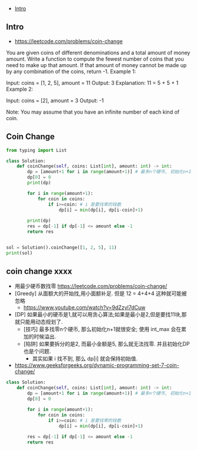- [Intro](#intro)

## Intro

- https://leetcode.com/problems/coin-change

You are given coins of different denominations and a total amount of money amount. Write a function to compute the fewest number of coins that you need to make up that amount. If that amount of money cannot be made up by any combination of the coins, return -1.
Example 1:

Input: coins = [1, 2, 5], amount = 11
Output: 3 
Explanation: 11 = 5 + 5 + 1
Example 2:

Input: coins = [2], amount = 3
Output: -1

Note:
You may assume that you have an infinite number of each kind of coin.



## Coin Change


```py
from typing import List

class Solution:
    def coinChange(self, coins: List[int], amount: int) -> int:
        dp = [amount+1 for i in range(amount+1)] # 最多n个硬币, 初始化n+1就很安全
        dp[0] = 0
        print(dp)

        for i in range(amount+1):
            for coin in coins:
                if i>=coin: # i 是要找零的钱数
                    dp[i] = min(dp[i], dp[i-coin]+1)
        
        print(dp)
        res = dp[-1] if dp[-1] <= amount else -1
        return res


sol = Solution().coinChange([1, 2, 5], 11)
print(sol)
```




## coin change xxxx


- 用最少硬币数找零 https://leetcode.com/problems/coin-change/
- [Greedy] 从面额大的开始找,用小面额补足. 但是 12 = 4+4+4 这种就可能被忽略
  - https://www.youtube.com/watch?v=9dZzyl7dCuw
- [DP] 如果最小的硬币是1,就可以用贪心算法;如果是最小是2,但是要找11块,那就只能用动态规划了.
  - [技巧] 最多找零n个硬币, 那么初始化n+1就很安全; 使用 int_max 会在累加的时候溢出.
  - [陷阱] 如果要拆分的是2, 而最小金额是5, 那么就无法找零. 并且初始化DP也是个问题.
    - 其实如果 i 找不到, 那么 dp[i] 就会保持初始值.
- https://www.geeksforgeeks.org/dynamic-programming-set-7-coin-change/


```py
class Solution:
    def coinChange(self, coins: List[int], amount: int) -> int:
        dp = [amount+1 for i in range(amount+1)] # 最多n个硬币, 初始化n+1就很安全
        dp[0] = 0

        for i in range(amount+1):
            for coin in coins:
                if i>=coin: # i 是要找零的钱数
                    dp[i] = min(dp[i], dp[i-coin]+1)
        
        res = dp[-1] if dp[-1] <= amount else -1
        return res
```




